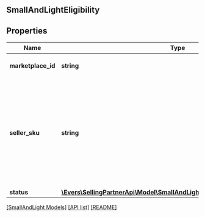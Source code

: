 ## SmallAndLightEligibility

## Properties

Name | Type | Description | Notes
------------ | ------------- | ------------- | -------------
**marketplace_id** | **string** | A marketplace identifier. |
**seller_sku** | **string** | Identifies an item in the given marketplace. SellerSKU is qualified by the seller&#39;s SellerId, which is included with every operation that you submit. |
**status** | [**\Evers\SellingPartnerApi\Model\SmallAndLight\SmallAndLightEligibilityStatus**](SmallAndLightEligibilityStatus.md) |  |

[[SmallAndLight Models]](../) [[API list]](../../Api) [[README]](../../../README.md)

